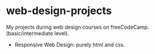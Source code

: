 # web-design-projects
My projects during web design courses on freeCodeCamp. (basic/intermediate level).

* Responsive Web Design: purely html and css.
